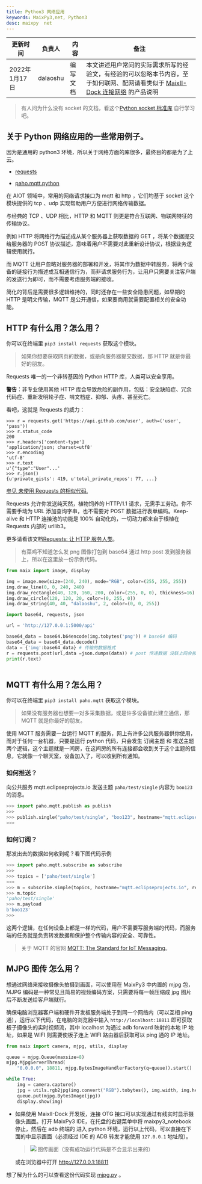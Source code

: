```yaml
---
title: Python3 网络应用
keywords: MaixPy3,net, Python3
desc: maixpy  net
---
```




| 更新时间 | 负责人 | 内容 | 备注 |
| --- | --- | --- | --- |
| 2022年1月17日 | dalaoshu | 编写文档 | 本文讲述用户常问的实际需求所写的经验文，有经验的可以忽略本节内容，至于如何联网、配网请看类似于 [MaixII-Dock 连接网络](http://wiki.sipeed.com/soft/maixpy3/zh/tools/0.MaixII-Dock.html#%E5%A6%82%E4%BD%95%E8%BF%9E%E6%8E%A5%E7%BD%91%E7%BB%9C) 的产品说明|

> 有人问为什么没有 socket 的文档，看这个[Python socket 标准库](https://www.runoob.com/python3/python3-socket.html) 自行学习吧。

## 关于 Python 网络应用的一些常用例子。

因为是通用的 python3 环境，所以关于网络方面的库很多，最终目的都是为了上云。

- [requests](https://github.com/psf/requests)

- [paho.mqtt.python](https://github.com/eclipse/paho.mqtt.python)

在 AIOT 领域中，常用的网络请求接口为 mqtt 和 http ，它们均基于 socket 这个模块提供的 tcp 、udp 实现帮助用户方便进行网络传输数据。

与经典的 TCP 、UDP 相比，HTTP 和 MQTT 则更是符合互联网、物联网特征的传输协议。

例如 HTTP 将网络行为描述成从某个服务器上获取数据的 GET ，将某个数据提交给服务器的 POST 协议描述，意味着用户不需要对此重新设计协议，根据业务逻辑使用就行。

而 MQTT 让用户忽略对服务器的部署和开发，将其作为数据中转服务，将两个设备的链接行为描述成互相通信行为，而非请求服务行为，让用户只需要关注客户端的发送行为即可，而不需要考虑服务端的接收。

简化的背后是需要很多逻辑维持的，同时还存在一些安全隐患问题，如早期的 HTTP 是明文传输，MQTT 是公开通信，如果要商用就需要配置相关的安全功能。

## HTTP 有什么用？怎么用？

你可以在终端里 `pip3 install requests` 获取这个模块。

> 如果你想要获取网页的数据，或是向服务器提交数据，那 HTTP 就是你最好的朋友。

Requests 唯一的一个非转基因的 Python HTTP 库，人类可以安全享用。

**警告**：非专业使用其他 HTTP 库会导致危险的副作用，包括：安全缺陷症、冗余代码症、重新发明轮子症、啃文档症、抑郁、头疼、甚至死亡。

看吧，这就是 Requests 的威力：

```
>>> r = requests.get('https://api.github.com/user', auth=('user', 'pass'))
>>> r.status_code
200
>>> r.headers['content-type']
'application/json; charset=utf8'
>>> r.encoding
'utf-8'
>>> r.text
u'{"type":"User"...'
>>> r.json()
{u'private_gists': 419, u'total_private_repos': 77, ...}
```

[参见 未使用 Requests 的相似代码.](https://gist.github.com/kennethreitz/973705)

Requests 允许你发送纯天然，植物饲养的 HTTP/1.1 请求，无需手工劳动。你不需要手动为 URL 添加查询字串，也不需要对 POST 数据进行表单编码。Keep-alive 和 HTTP 连接池的功能是 100% 自动化的，一切动力都来自于根植在 Requests 内部的 urllib3。

更多请看该文档[Requests: 让 HTTP 服务人类](https://docs.python-requests.org/zh_CN/latest/)。

> 有菜鸡不知道怎么发 png 图像打包到 base64 通过 http post 发到服务器上，所以在这里放一份示例代码。

```python
from maix import image, display

img = image.new(size=(240, 240), mode="RGB", color=(255, 255, 255))
img.draw_line(0, 0, 240, 240)
img.draw_rectangle(40, 120, 160, 200, color=(255, 0, 0), thickness=16) #
img.draw_circle(120, 120, 20, color=(0, 255, 0))
img.draw_string(40, 40, "dalaoshu", 2, color=(0, 0, 255))

import base64, requests, json

url = 'http://127.0.0.1:5000/api'

base64_data = base64.b64encode(img.tobytes('png')) # base64 编码
base64_data = base64_data.decode()
data = {'img':base64_data} # 传输的数据格式
r = requests.post(url,data =json.dumps(data)) # post 传递数据 没联上网会报异常
print(r.text)
 
```

## MQTT 有什么用？怎么用？

你可以在终端里 `pip3 install paho.mqtt` 获取这个模块。

> 如果没有服务器也想要一对多采集数据，或是许多设备彼此建立通信，那 MQTT 就是你最好的朋友。

使用 MQTT 服务需要一台运行 MQTT 的服务，网上有许多公共服务器供你使用，而对于任何一台机器，只要是运行 python 代码，只会发生 订阅主题 和 推送主题 两个逻辑，这个主题就是一间房，在这间房的所有连接都会收到关于这个主题的信息，它就像一个聊天室，设备加入了，可以收到所有通知。

### 如何推送？

向公共服务 mqtt.eclipseprojects.io 发送主题 `paho/test/single` 内容为 `boo123` 的消息。

```python
>>> import paho.mqtt.publish as publish
>>>
>>> publish.single("paho/test/single", "boo123", hostname="mqtt.eclipseprojects.io")
>>>
```

### 如何订阅？

那发出去的数据如何收到呢？看下图代码示例

```python
>>> import paho.mqtt.subscribe as subscribe
>>>
>>> topics = ['paho/test/single']
>>>
>>> m = subscribe.simple(topics, hostname="mqtt.eclipseprojects.io", retained=False)
>>> m.topic
'paho/test/single'
>>> m.payload
b'boo123'
>>>
```


这两个逻辑，在任何设备上都是一样的代码，用户不需要写服务端的代码，而服务端的任务就是负责转发数据和保护整个传输内容的安全、可靠性。

> 关于 MQTT 的官网 [MQTT: The Standard for IoT Messaging](https://mqtt.org/)。

## MJPG 图传 怎么用？

想通过网络来接收摄像头拍摄到画面，可以使用在 MaixPy3 中内置的 mjpg 包，MJPG 编码是一种常见且简易的视频编码方案，只需要将每一帧压缩成 jpg 图片后不断发送给客户端就行。

确保电脑浏览器客户端和硬件开发板服务端处于到同一个网络内（可以互相 ping 通），运行以下代码，在电脑的浏览器中输入 `http://localhost:18811` 即可获取板子摄像头的实时视频流，其中 localhost 为通过 adb forward 映射的本地 IP 地址，如果是 WIFI 则需要使板子连上 WIFI 路由器后获取可以 ping 通的 IP 地址。

```python
from maix import camera, mjpg, utils, display

queue = mjpg.Queue(maxsize=8)
mjpg.MjpgServerThread(
    "0.0.0.0", 18811, mjpg.BytesImageHandlerFactory(q=queue)).start()

while True:
    img = camera.capture()
    jpg = utils.rgb2jpg(img.convert("RGB").tobytes(), img.width, img.height)
    queue.put(mjpg.BytesImage(jpg))
    display.show(img)

```

- 如果使用 MaixII-Dock 开发板，连接 OTG 接口可以实现通过有线实时显示摄像头画面。打开 MaixPy3 IDE，在托盘的右键菜单中将 maixpy3_notebook 停止，然后在 adb 终端的 进入 python 环境，运行以上代码，可以直接在下面的中显示画面（必须经过 IDE 的 ADB 转发才能使用 `127.0.0.1` 地址段）。

    > <img src="http://127.0.0.1:18811"> 图传画面（没有成功运行代码是不会显示出来的）

    或在浏览器中打开 <http://127.0.0.1:18811>

想了解为什么的可以查看这份代码实现 [mjpg.py](https://github.com/sipeed/MaixPy3/blob/release/maix/mjpg.py) 。
